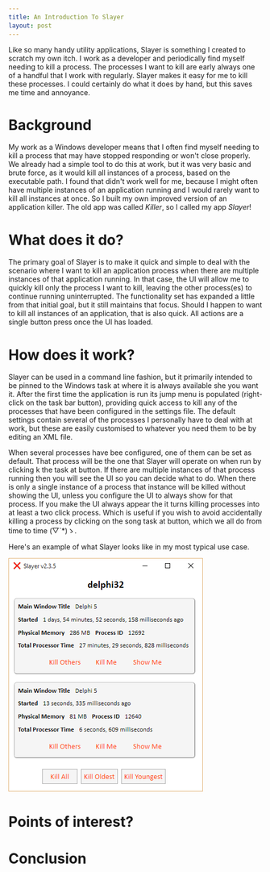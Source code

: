 ```yaml
---
title: An Introduction To Slayer
layout: post
---
```


Like so many handy utility applications, Slayer is something I created to scratch my own itch. I work as a developer and periodically find myself needing to kill a process. The processes I want to kill are early always one of a handful that I work with regularly. Slayer makes it easy for me to kill these processes. I could certainly do what it does by hand, but this saves me time and annoyance.

# Background

My work as a Windows developer means that I often find myself needing to kill a process that may have stopped responding or won't close properly. We already had a simple tool to do this at work, but it was very basic and brute force, as it would kill all instances of a process, based on the executable path. I found that didn't work well for me, because I might often have multiple instances of an application running and I would rarely want to kill all instances at once. So I built my own improved version of an application killer. The old app was called *Killer*, so I called my app *Slayer*!

# What does it do?

The primary goal of Slayer is to make it quick and simple to deal with the scenario where I want to kill an application process when there are multiple instances of that application running. In that case, the UI will allow me to quickly kill only the process I want to kill, leaving the other process(es) to continue running uninterrupted. The functionality set has expanded a little from that initial goal, but it still maintains that focus. Should I happen to want to kill all instances of an application, that is also quick. All actions are a single button press once the UI has loaded.

# How does it work?

Slayer can be used in a command line fashion, but it primarily intended to be pinned to the Windows task at where it is always available she you want it. After the first time the application is run its jump menu is populated (right-click on the task bar button), providing quick access to kill any of the processes that have been configured in the settings file. The default settings contain several of the processes I personally have to deal with at work, but these are easily customised to whatever you need them to be by editing an XML file.

When several processes have bee configured, one of them can be set as default. That process will be the one that Slayer will operate on when run by clicking k the task at button. If there are multiple instances of that process running then you will see the UI so you can decide what to do. When there is only a single instance of a process that instance will be killed without showing the UI, unless you configure the UI to always show for that process. If you make the UI always appear the it turns killing processes into at least a two click process. Which is useful if you wish to avoid accidentally killing a process by clicking on the song task at button, which we all do from time to time (́▽`*)ゝ.

Here's an example of what Slayer looks like in my most typical use case.

![Slayer ready to kill two instances of Delphi 5](/assets/slayer_example.png)

# Points of interest?

# Conclusion